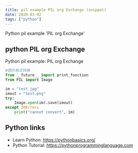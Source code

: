 ```yaml
---
title: pil example PIL org Exchange (snippet)
date: 2020-03-02
tags: ["python"]
---
```

Python pil example 'PIL org Exchange'


## python PIL org Exchange

Python pil example: PIL org Exchange

```python
#图片格式转换
from __future__ import print_function
from PIL import Image

im = "test.jpg"
imout = "test.png"
try:
    Image.open(im).save(imout)
except IOError:
    print("cannot convert", im)

```

## Python links

- Learn Python: https://pythonbasics.org/
- Python Tutorial: https://pythonprogramminglanguage.com
